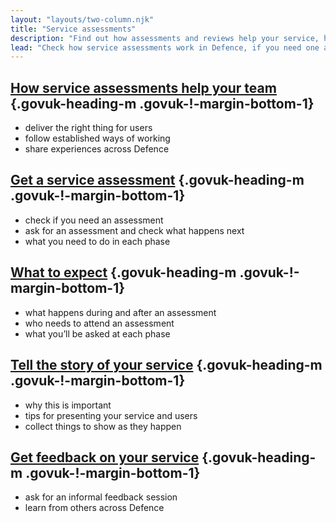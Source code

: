 ```yaml
---
layout: "layouts/two-column.njk"
title: "Service assessments"
description: "Find out how assessments and reviews help your service, how to book one in Defence and what to expect."
lead: "Check how service assessments work in Defence, if you need one and what to expect."
---
```


## [How service assessments help your team](/service-assessments/how-service-assessments-help-your-team) {.govuk-heading-m .govuk-!-margin-bottom-1}

- deliver the right thing for users
- follow established ways of working 
- share experiences across Defence

## [Get a service assessment](/service-assessments/get-a-service-assessment) {.govuk-heading-m .govuk-!-margin-bottom-1}

- check if you need an assessment
- ask for an assessment and check what happens next
- what you need to do in each phase


## [What to expect](/service-assessments/what-to-expect) {.govuk-heading-m .govuk-!-margin-bottom-1}

- what happens during and after an assessment 
- who needs to attend an assessment
- what you’ll be asked at each phase


## [Tell the story of your service](/service-assessments/tell-the-story-of-your-service) {.govuk-heading-m .govuk-!-margin-bottom-1}

- why this is important 
- tips for presenting your service and users
- collect things to show as they happen

## [Get feedback on your service](/service-assessments/get-feedback-on-your-service) {.govuk-heading-m .govuk-!-margin-bottom-1}

- ask for an informal feedback session
- learn from others across Defence

<!-- ## [Service assessment reports](/service-assessments/internal-assessment-reports) {.govuk-heading-m .govuk-!-margin-bottom-1}

- a list of published reports
- check examples from other services -->
